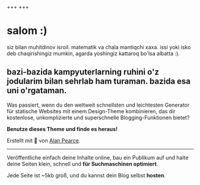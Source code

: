 +++
+++
# salom :)

siz bilan muhitdinov isroil. matematik va chala mantiqchi xaxa. issi yoki isko deb chaqirishingiz mumkin, agarda yoshingiz kattaroq bo'lsa albatta :).

bazi-bazida kampyuterlarning ruhini o'z jodularim bilan sehrlab ham turaman. bazida esa uni o'rgataman.
---

Was passiert, wenn du den weltweit schnellsten und leichtesten Generator für statische Websites mit einem Design-Theme kombinieren, das dir kostenlose, unkomplizierte und superschnelle Blogging-Funktionen bietet?

**Benutze dieses Theme und finde es heraus!**

Erstellt mit 💚 von [Alan Pearce](https://alanpearce.eu).

---

Veröffentliche einfach deine Inhalte online, bau ein Publikum auf und halte deine Seiten klein, schnell und **für Suchmaschinen optimiert**.

Jede Seite ist ~5kb groß, und du kannst dein Blog selbst **hosten**.
